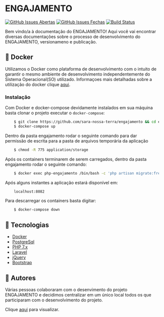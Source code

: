 # ENGAJAMENTO

[![GitHub Issues Abertas](https://img.shields.io/github/issues/sara-nossa-terra/engajamento.svg?maxAge=2592000)]() 
[![GitHub Issues Fechas](https://img.shields.io/github/issues-closed-raw/sara-nossa-terra/engajamento.svg?maxAge=2592000)]()
[![Build Status](https://travis-ci.org/sara-nossa-terra/engajamento.svg?branch=master)](https://travis-ci.org/sara-nossa-terra/engajamento)

Bem vindo/a à documentação do ENGAJAMENTO! Aqui você vai encontrar diversas documentações sobre o processo de desenvolvimento do ENGAJAMENTO, versionameno e publicação.

## :whale2: Docker
Utilizamos o Docker como plataforma de desenvolvimento com o intuito de garantir o mesmo ambiente de desenvolvimento 
independentemente do Sistema Operacional(SO) utilizado. Informaçoes mais detalhadas sobre a utilização do docker clique
[aqui](doc/Guia_utilizacao_docker.md).


### Instalação

Com Docker e docker-compose devidamente instalados em sua máquina basta clonar o projeto executar o ```docker-compose```:
```bash
    $ git clone https://github.com/sara-nossa-terra/engajamento && cd engajamento
    $ docker-compose up
```

Dentro da pasta engajamento rodar o seguinte comando para dar permissão de escrita para a pasta de arquivos temporária da aplicação
```bash
    $ chmod -R 775 application/storage
```

Após os containers terminarem de serem carregados, dentro da pasta engajamento rodar o seguinte comando:
```bash
    $ docker exec php-engajamento /bin/bash -c 'php artisan migrate:fresh --seed'
```

Após alguns instantes a aplicação estará disponível em:
```bash
    localhost:8082
```

Para descarregar os containers basta digitar:
```bash
    $ docker-compose down
```

## :rocket: Tecnologias
* [Docker](https://www.docker.com)
* [PostgreSql](https://www.postgresql.org/)
* [PHP 7.x](http://php.net)
* [Laravel](https://laravel.com)
* [jQuery](https://jquery.com)
* [Bootstrap](https://getbootstrap.com)

## :busts_in_silhouette: Autores
Várias pessoas colaboraram com o desenvimento do projeto ENGAJAMENTO e decidimos centralizar em um único local todos os que participaram com o desenvolvimento do projeto.
  
Clique [aqui](https://github.com/sara-nossa-terra/engajamento/graphs/contributors) para visualizar.
